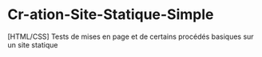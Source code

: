 # Cr-ation-Site-Statique-Simple
[HTML/CSS] Tests de mises en page et de certains procédés basiques sur un site statique 
